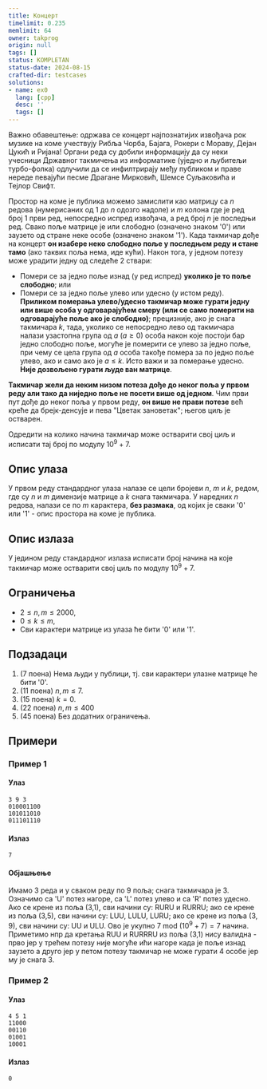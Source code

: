 ```yaml
---
title: Концерт
timelimit: 0.235
memlimit: 64
owner: takprog
origin: null
tags: []
status: KOMPLETAN
status-date: 2024-08-15
crafted-dir: testcases
solutions:
- name: ex0
  lang: [cpp]
  desc: ''
  tags: []
---
```


Важно обавештење: одржава се концерт најпознатијих извођача рок музике на коме учествују Рибља Чорба, Бајага, Рокери с Мораву, Дејан Цукић и Ријана! Органи реда су добили информацију да су неки учесници Државног такмичења из информатике (уједно и љубитељи турбо-фолка) одлучили да се инфилтрирају међу публиком и праве нереде певајући песме Драгане Мирковић, Шемсе Суљаковића и Тејлор Свифт.

Простор на коме је публика можемо замислити као матрицу са $n$ редова (нумерисаних од $1$ до $n$ одозго надоле) и $m$ колона где је ред број $1$ први ред, непосредно испред извођача, а ред број $n$ је последњи ред. Свако поље матрице је или слободно (означено знаком '$0$') или заузето од стране неке особе (означено знаком '$1$'). Када такмичар дође на концерт **он изабере неко слободно поље у последњем реду и стане тамо** (ако таквих поља нема, иде кући). Након тога, у једном потезу може урадити једну од следеће 2 ствари:

 - Помери се за једно поље изнад (у ред испред) **уколико је то поље слободно**; или
 - Помери се за једно поље улево или удесно (у истом реду). **Приликом померања улево/удесно такмичар може гурати једну или више особа у одговарајућем смеру (или се само померити на одговарајуће поље ако је слободно)**; прецизније, ако је снага такмичара $k$, тада, уколико се непосредно лево од такмичара налази узастопна група од $a$ ($a \geq 0$) особа након које постоји бар једно слободно поље, могуће је померити се улево за једно поље, при чему се цела група од $a$ особа такође помера за по једно поље улево, ако и само ако је $a \leq k$. Исто важи и за померање удесно. **Није дозвољено гурати људе ван матрице**.

**Такмичар жели да неким низом потеза дође до неког поља у првом реду али тако да ниједно поље не посети више од једном**. Чим први пут дође до неког поља у првом реду, **он више не прави потезе** већ креће да брејк-денсује и пева "Цветак зановетак"; његов циљ је остварен.

Одредити на колико начина такмичар може остварити свој циљ и исписати тај број по модулу $10^9+7$.

## Опис улаза

У првом реду стандардног улаза налазе се цели бројеви $n$, $m$ и $k$, редом, где су $n$ и $m$ димензије матрице а $k$ снага такмичара. У наредних $n$ редова, налази се по $m$ карактера, **без размака**, од којих је сваки '$0$' или '$1$' - опис простора на коме је публика.

## Опис излаза

У једином реду стандардног излаза исписати број начина на које такмичар може остварити свој циљ по модулу $10^9+7$.

## Ограничења
- $2 \leq n, m \leq 2000$,
- $0 \leq k \leq m$,
- Сви карактери матрице из улаза ће бити '$0$' или '$1$'.

## Подзадаци

1. (7 поена) Нема људи у публици, тј. сви карактери улазне матрице ће бити '$0$'.
2. (11 поена) $n,m \leq 7$.
3. (15 поена) $k = 0$.
4. (22 поена) $n, m \leq 400$
5. (45 поена) Без додатних ограничења.

## Примери

### Пример 1

#### Улаз

```
3 9 3
010001100
101011010
011101110
```

#### Излаз

```
7
```
#### Објашњење
Имамо 3 реда и у сваком реду по 9 поља; снага такмичара је 3. Означимо са 'U' потез нагоре, са 'L'  потез улево и са 'R'  потез удесно. Ако се крене из поља (3,1), сви начини су: RURU и RURRU; ако се крене из поља (3,5), сви начини су: LUU, LULU, LURU; ако се крене из поља (3, 9), сви начини су: UU и ULU. Ово је укупно $7$ mod $(10^9 + 7) = 7$ начина. Приметимо нпр да кретања RUU и RURRRU из поља (3,1) нису валидна - прво јер у трећем потезу није могуће ићи нагоре када је поље изнад заузето а друго јер у петом потезу такмичар не може гурати 4 особе јер му је снага 3.

### Пример 2

#### Улаз

```
4 5 1
11000
00110
01001
10001
```

#### Излаз

```
0
```



